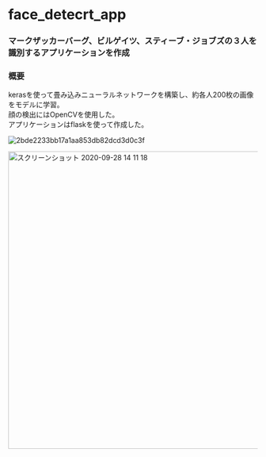 # face_detecrt_app

### マークザッカーバーグ、ビルゲイツ、スティーブ・ジョブズの３人を識別するアプリケーションを作成

### 概要
 kerasを使って畳み込みニューラルネットワークを構築し、約各人200枚の画像をモデルに学習。<br>
 顔の検出にはOpenCVを使用した。<br>
 アプリケーションはflaskを使って作成した。 

![2bde2233bb17a1aa853db82dcd3d0c3f](https://user-images.githubusercontent.com/55049751/95536250-88325600-0a25-11eb-83b7-ccaffe139bcc.gif)



<img width="600" alt="スクリーンショット 2020-09-28 14 11 18" src="https://user-images.githubusercontent.com/55049751/94392867-84384580-0194-11eb-9a45-9fefa01f0e42.png">
